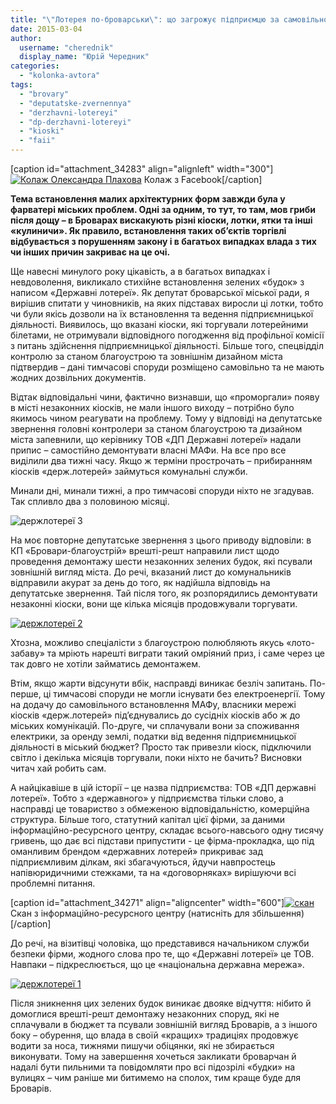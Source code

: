 ```yaml
---
title: "\"Лотерея по-броварськи\": що загрожує підприємцю за самовільно встановлений кіоск?"
date: 2015-03-04
author: 
  username: "cherednik"
  display_name: "Юрій Чередник"
categories: 
  - "kolonka-avtora"
tags: 
  - "brovary"
  - "deputatske-zvernennya"
  - "derzhavni-lotereyi"
  - "dp-derzhavni-lotereyi"
  - "kioski"
  - "faii"
---
```


\[caption id="attachment\_34283" align="alignleft" width="300"\][![Колаж Олександра Плахова](https://mpz.brovary.org/wp-content/uploads/2015/03/lotereyi.jpg)](https://mpz.brovary.org/wp-content/uploads/2015/03/lotereyi.jpg) Колаж з Facebook\[/caption\]

**Тема встановлення малих архітектурних форм завжди була у фарватері міських проблем. Одні за одним, то тут, то там, мов гриби після дощу – в Броварах вискакують різні кіоски, лотки, ятки та інші «кулиничи». Як правило, встановлення таких об’єктів торгівлі відбувається з порушенням закону і в багатьох випадках влада з тих чи інших причин закриває на це очі.**

Ще навесні минулого року цікавість, а в багатьох випадках і невдоволення, викликало стихійне встановлення зелених «будок» з написом «Державні лотереї». Як депутат броварської міської ради, я вирішив спитати у чиновників, на яких підставах виросли ці лотки, тобто чи були якісь дозволи на їх встановлення та ведення підприємницької діяльності. Виявилось, що вказані кіоски, які торгували лотерейними білетами, не отримували відповідного погодження від профільної комісії з питань здійснення підприємницької діяльності. Більше того, спецвідділ контролю за станом благоустрою та зовнішнім дизайном міста підтвердив – дані тимчасові споруди розміщено самовільно та не мають жодних дозвільних документів.

Відтак відповідальні чини, фактично визнавши, що «проморгали» появу в місті незаконних кіосків, не мали іншого виходу – потрібно було якимось чином реагувати на проблему. Тому у відповіді на депутатське звернення головні контролери за станом благоустрою та дизайном міста запевнили, що керівнику ТОВ «ДП Державні лотереї» надали припис – самостійно демонтувати власні МАФи. На все про все виділили два тижні часу. Якщо ж терміни прострочать – прибиранням кіосків «держ.лотерей» займуться комунальні служби.

Минали дні, минали тижні, а про тимчасові споруди ніхто не згадував. Так спливло два з половиною місяці.

![держлотереї 3](https://mpz.brovary.org/wp-content/uploads/2015/03/derzhlotereyi-3.jpg)

На моє повторне депутатське звернення з цього приводу відповіли: в КП «Бровари-благоустрій» врешті-решт направили лист щодо проведення демонтажу шести незаконних зелених будок, які псували зовнішній вигляд міста. До речі, вказаний лист до комунальників відправили акурат за день до того, як надійшла відповідь на депутатське звернення. Тай після того, як розпорядились демонтувати незаконні кіоски, вони ще кілька місяців продовжували торгувати.

[![держлотереї 2](https://mpz.brovary.org/wp-content/uploads/2015/03/derzhlotereyi-2.jpg)](https://mpz.brovary.org/wp-content/uploads/2015/03/derzhlotereyi-2.jpg)

Хтозна, можливо спеціалісти з благоустрою полюбляють якусь «лото-забаву» та мріють нарешті виграти такий омріяний приз, і саме через це так довго не хотіли займатись демонтажем.

Втім, якщо жарти відсунути вбік, насправді виникає безліч запитань. По-перше, ці тимчасові споруди не могли існувати без електроенергії. Тому на додачу до самовільного встановлення МАФу, власники мережі кіосків «держ.лотерей» під’єднувались до сусідніх кіосків або ж до міських комунікацій. По-друге, чи сплачували вони за споживання електрики, за оренду землі, податки від ведення підприємницької діяльності в міський бюджет? Просто так привезли кіоск, підключили світло і декілька місяців торгували, поки ніхто не бачить? Висновки читач хай робить сам.

А найцікавіше в цій історії – це назва підприємства: ТОВ «ДП державні лотереї». Тобто з «державного» у підприємства тільки слово, а насправді це товариство з обмеженою відповідальністю, комерційна структура. Більше того, статутний капітал цієї фірми, за даними інформаційно-ресурсного центру, складає всього-навсього одну тисячу гривень, що дає всі підстави припустити - це фірма-прокладка, що під оманливим брендом «державних лотерей» прикриває зад підприємливим ділкам, які збагачуються, йдучи навпростець напівюридичними стежками, та на «договорняках» вирішуючи всі проблемні питання.

\[caption id="attachment\_34271" align="aligncenter" width="600"\][![скан](https://mpz.brovary.org/wp-content/uploads/2015/03/skan.jpg)](https://mpz.brovary.org/wp-content/uploads/2015/03/skan.jpg) Скан з інформаційно-ресурсного центру (натисніть для збільшення)\[/caption\]

До речі, на візитівці чоловіка, що представився начальником служби безпеки фірми, жодного слова про те, що «Державні лотереї» це ТОВ. Навпаки – підкреслюється, що це «національна державна мережа».

[![держлотереї 1](https://mpz.brovary.org/wp-content/uploads/2015/03/derzhlotereyi-1.jpg)](https://mpz.brovary.org/wp-content/uploads/2015/03/derzhlotereyi-1.jpg)

Після зникнення цих зелених будок виникає двояке відчуття: нібито й домоглися врешті-решт демонтажу незаконних споруд, які не сплачували в бюджет та псували зовнішній вигляд Броварів, а з іншого боку – обурення, що влада в своїй «кращих» традиціях продовжує водити за носа, тижнями пишучи обіцянки, які не збирається виконувати. Тому на завершення хочеться закликати броварчан й надалі бути пильними та повідомляти про всі підозрілі «будки» на вулицях – чим раніше ми битимемо на сполох, тим краще буде для Броварів.
